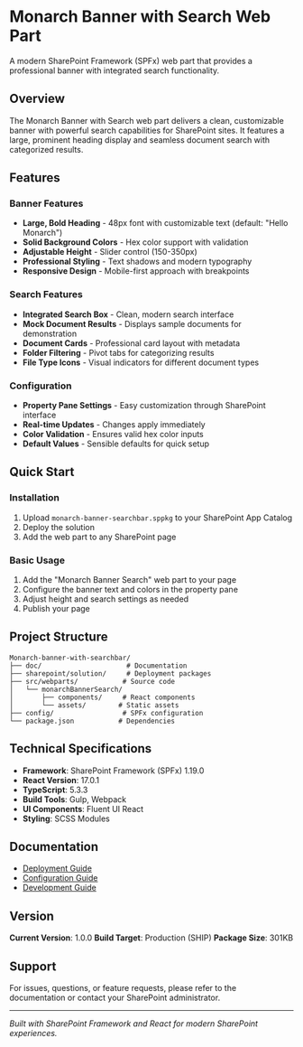 # Monarch Banner with Search Web Part

A modern SharePoint Framework (SPFx) web part that provides a professional banner with integrated search functionality.

## Overview

The Monarch Banner with Search web part delivers a clean, customizable banner with powerful search capabilities for SharePoint sites. It features a large, prominent heading display and seamless document search with categorized results.

## Features

### Banner Features
- **Large, Bold Heading** - 48px font with customizable text (default: "Hello Monarch")
- **Solid Background Colors** - Hex color support with validation
- **Adjustable Height** - Slider control (150-350px)
- **Professional Styling** - Text shadows and modern typography
- **Responsive Design** - Mobile-first approach with breakpoints

### Search Features
- **Integrated Search Box** - Clean, modern search interface
- **Mock Document Results** - Displays sample documents for demonstration
- **Document Cards** - Professional card layout with metadata
- **Folder Filtering** - Pivot tabs for categorizing results
- **File Type Icons** - Visual indicators for different document types

### Configuration
- **Property Pane Settings** - Easy customization through SharePoint interface
- **Real-time Updates** - Changes apply immediately
- **Color Validation** - Ensures valid hex color inputs
- **Default Values** - Sensible defaults for quick setup

## Quick Start

### Installation
1. Upload `monarch-banner-searchbar.sppkg` to your SharePoint App Catalog
2. Deploy the solution
3. Add the web part to any SharePoint page

### Basic Usage
1. Add the "Monarch Banner Search" web part to your page
2. Configure the banner text and colors in the property pane
3. Adjust height and search settings as needed
4. Publish your page

## Project Structure

```
Monarch-banner-with-searchbar/
├── doc/                     # Documentation
├── sharepoint/solution/     # Deployment packages
├── src/webparts/           # Source code
│   └── monarchBannerSearch/
│       ├── components/     # React components
│       └── assets/        # Static assets
├── config/                 # SPFx configuration
└── package.json           # Dependencies
```

## Technical Specifications

- **Framework**: SharePoint Framework (SPFx) 1.19.0
- **React Version**: 17.0.1
- **TypeScript**: 5.3.3
- **Build Tools**: Gulp, Webpack
- **UI Components**: Fluent UI React
- **Styling**: SCSS Modules

## Documentation

- [Deployment Guide](./DEPLOYMENT.md)
- [Configuration Guide](./CONFIGURATION.md)
- [Development Guide](./DEVELOPMENT.md)

## Version

**Current Version**: 1.0.0
**Build Target**: Production (SHIP)
**Package Size**: 301KB

## Support

For issues, questions, or feature requests, please refer to the documentation or contact your SharePoint administrator.

---

*Built with SharePoint Framework and React for modern SharePoint experiences.* 